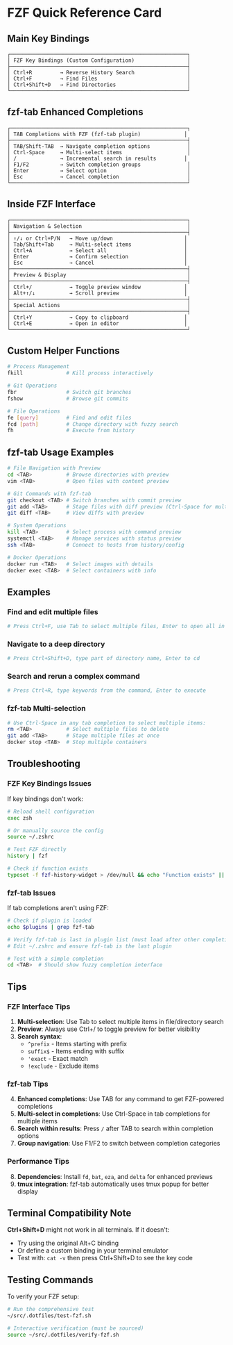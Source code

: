 # FZF Quick Reference Card

## Main Key Bindings

```
┌─────────────────────────────────────────────────────────┐
│ FZF Key Bindings (Custom Configuration)                 │
├─────────────────────────────────────────────────────────┤
│ Ctrl+R         → Reverse History Search                 │
│ Ctrl+F         → Find Files                             │
│ Ctrl+Shift+D   → Find Directories                       │
└─────────────────────────────────────────────────────────┘
```

## fzf-tab Enhanced Completions

```
┌─────────────────────────────────────────────────────────┐
│ TAB Completions with FZF (fzf-tab plugin)              │
├─────────────────────────────────────────────────────────┤
│ TAB/Shift-TAB  → Navigate completion options            │
│ Ctrl-Space     → Multi-select items                     │
│ /              → Incremental search in results         │
│ F1/F2          → Switch completion groups               │
│ Enter          → Select option                          │
│ Esc            → Cancel completion                      │
└─────────────────────────────────────────────────────────┘
```

## Inside FZF Interface

```
┌─────────────────────────────────────────────────────────┐
│ Navigation & Selection                                  │
├─────────────────────────────────────────────────────────┤
│ ↑/↓ or Ctrl+P/N   → Move up/down                       │
│ Tab/Shift+Tab     → Multi-select items                 │
│ Ctrl+A            → Select all                         │
│ Enter             → Confirm selection                  │
│ Esc               → Cancel                             │
├─────────────────────────────────────────────────────────┤
│ Preview & Display                                       │
├─────────────────────────────────────────────────────────┤
│ Ctrl+/            → Toggle preview window              │
│ Alt+↑/↓           → Scroll preview                     │
├─────────────────────────────────────────────────────────┤
│ Special Actions                                         │
├─────────────────────────────────────────────────────────┤
│ Ctrl+Y            → Copy to clipboard                  │
│ Ctrl+E            → Open in editor                     │
└─────────────────────────────────────────────────────────┘
```

## Custom Helper Functions

```bash
# Process Management
fkill              # Kill process interactively

# Git Operations
fbr                # Switch git branches
fshow              # Browse git commits

# File Operations
fe [query]         # Find and edit files
fcd [path]         # Change directory with fuzzy search
fh                 # Execute from history
```

## fzf-tab Usage Examples

```bash
# File Navigation with Preview
cd <TAB>           # Browse directories with preview
vim <TAB>          # Open files with content preview

# Git Commands with fzf-tab
git checkout <TAB> # Switch branches with commit preview
git add <TAB>      # Stage files with diff preview (Ctrl-Space for multiple)
git diff <TAB>     # View diffs with preview

# System Operations
kill <TAB>         # Select process with command preview
systemctl <TAB>    # Manage services with status preview
ssh <TAB>          # Connect to hosts from history/config

# Docker Operations
docker run <TAB>   # Select images with details
docker exec <TAB>  # Select containers with info
```

## Examples

### Find and edit multiple files

```bash
# Press Ctrl+F, use Tab to select multiple files, Enter to open all in vim
```

### Navigate to a deep directory

```bash
# Press Ctrl+Shift+D, type part of directory name, Enter to cd
```

### Search and rerun a complex command

```bash
# Press Ctrl+R, type keywords from the command, Enter to execute
```

### fzf-tab Multi-selection

```bash
# Use Ctrl-Space in any tab completion to select multiple items:
rm <TAB>           # Select multiple files to delete
git add <TAB>      # Stage multiple files at once
docker stop <TAB>  # Stop multiple containers
```

## Troubleshooting

### FZF Key Bindings Issues

If key bindings don't work:

```bash
# Reload shell configuration
exec zsh

# Or manually source the config
source ~/.zshrc

# Test FZF directly
history | fzf

# Check if function exists
typeset -f fzf-history-widget > /dev/null && echo "Function exists" || echo "Function missing"
```

### fzf-tab Issues

If tab completions aren't using FZF:

```bash
# Check if plugin is loaded
echo $plugins | grep fzf-tab

# Verify fzf-tab is last in plugin list (must load after other completions)
# Edit ~/.zshrc and ensure fzf-tab is the last plugin

# Test with a simple completion
cd <TAB>  # Should show fuzzy completion interface
```

## Tips

### FZF Interface Tips

1. **Multi-selection**: Use Tab to select multiple items in file/directory search
2. **Preview**: Always use Ctrl+/ to toggle preview for better visibility
3. **Search syntax**:
   - `^prefix` - Items starting with prefix
   - `suffix$` - Items ending with suffix
   - `'exact` - Exact match
   - `!exclude` - Exclude items

### fzf-tab Tips

4. **Enhanced completions**: Use TAB for any command to get FZF-powered completions
5. **Multi-select in completions**: Use Ctrl-Space in tab completions for multiple items
6. **Search within results**: Press `/` after TAB to search within completion options
7. **Group navigation**: Use F1/F2 to switch between completion categories

### Performance Tips

8. **Dependencies**: Install `fd`, `bat`, `eza`, and `delta` for enhanced previews
9. **tmux integration**: fzf-tab automatically uses tmux popup for better display

## Terminal Compatibility Note

**Ctrl+Shift+D** might not work in all terminals. If it doesn't:

- Try using the original Alt+C binding
- Or define a custom binding in your terminal emulator
- Test with: `cat -v` then press Ctrl+Shift+D to see the key code

## Testing Commands

To verify your FZF setup:

```bash
# Run the comprehensive test
~/src/.dotfiles/test-fzf.sh

# Interactive verification (must be sourced)
source ~/src/.dotfiles/verify-fzf.sh
```
